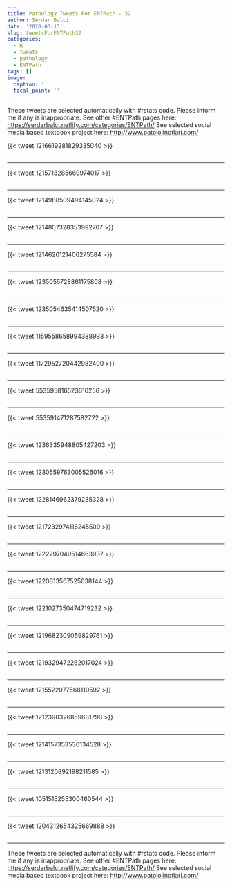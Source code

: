 ```yaml
---
title: Pathology Tweets For ENTPath - 32
author: Serdar Balci
date: '2020-03-13'
slug: tweetsForENTPath32
categories:
  - R
  - tweets
  - pathology
  - ENTPath
tags: []
image:
  caption: ''
  focal_point: ''
---
```



These tweets are selected automatically with #rstats code. Please inform me if any is inappropriate.
See other #ENTPath pages here: https://serdarbalci.netlify.com/categories/ENTPath/ 
See selected social media based textbook project here: http://www.patolojinotlari.com/

{{< tweet 1216619281829335040 >}}
<br>
<br>
<hr>
{{< tweet 1215713285669974017 >}}
<br>
<br>
<hr>
{{< tweet 1214988509494145024 >}}
<br>
<br>
<hr>
{{< tweet 1214807328353992707 >}}
<br>
<br>
<hr>
{{< tweet 1214626121406275584 >}}
<br>
<br>
<hr>
{{< tweet 1235055728861175808 >}}
<br>
<br>
<hr>
{{< tweet 1235054635414507520 >}}
<br>
<br>
<hr>
{{< tweet 1159558658994388993 >}}
<br>
<br>
<hr>
{{< tweet 1172952720442982400 >}}
<br>
<br>
<hr>
{{< tweet 553595816523616256 >}}
<br>
<br>
<hr>
{{< tweet 553591471287582722 >}}
<br>
<br>
<hr>
{{< tweet 1236335948805427203 >}}
<br>
<br>
<hr>
{{< tweet 1230559763005526016 >}}
<br>
<br>
<hr>
{{< tweet 1228146962379235328 >}}
<br>
<br>
<hr>
{{< tweet 1217232974116245509 >}}
<br>
<br>
<hr>
{{< tweet 1222297049514663937 >}}
<br>
<br>
<hr>
{{< tweet 1220813567525638144 >}}
<br>
<br>
<hr>
{{< tweet 1221027350474719232 >}}
<br>
<br>
<hr>
{{< tweet 1219682309059829761 >}}
<br>
<br>
<hr>
{{< tweet 1219329472262017024 >}}
<br>
<br>
<hr>
{{< tweet 1215522077568110592 >}}
<br>
<br>
<hr>
{{< tweet 1212390326859681798 >}}
<br>
<br>
<hr>
{{< tweet 1214157353530134528 >}}
<br>
<br>
<hr>
{{< tweet 1213120892198211585 >}}
<br>
<br>
<hr>
{{< tweet 1051515255300460544 >}}
<br>
<br>
<hr>
{{< tweet 1204312654325669888 >}}
<br>
<br>
<hr>


These tweets are selected automatically with #rstats code. Please inform me if any is inappropriate.
See other #ENTPath pages here: https://serdarbalci.netlify.com/categories/ENTPath/ 
See selected social media based textbook project here: http://www.patolojinotlari.com/

